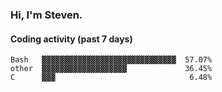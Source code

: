 ### Hi, I'm Steven.

#### Coding activity (past 7 days)
```
Bash   ▓▓▓▓▓▓▓▓▓▓▓▓▓▓▓▓▓▓▓▓▓▓▓▓▓▓▓▓▓▓  57.07%
other  ▓▓▓▓▓▓▓▓▓▓▓▓▓▓▓▓▓▓▓             36.45%
C      ▓▓▓                              6.48%
```
